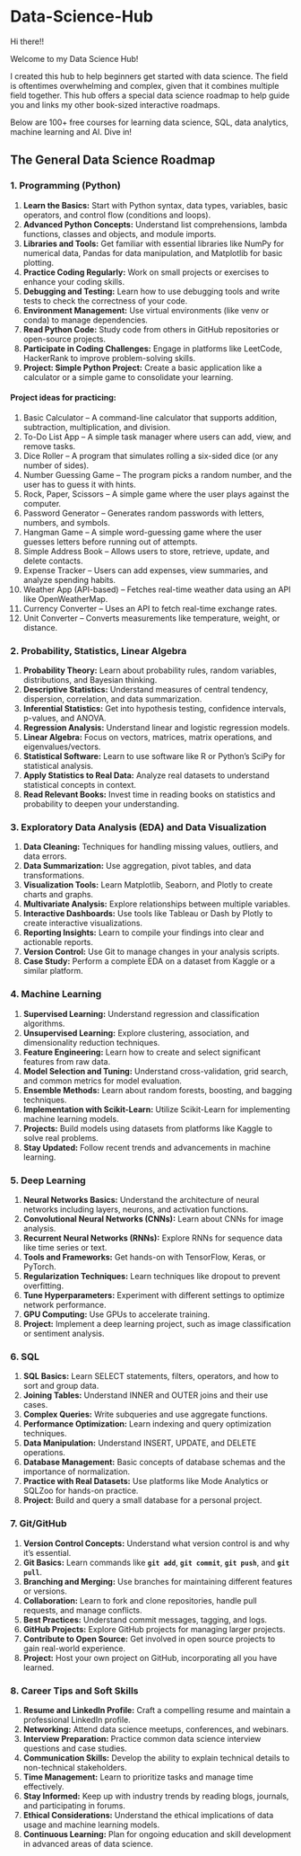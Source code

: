 # Data-Science-Hub

Hi there!!

Welcome to my Data Science Hub!

I created this hub to help beginners get started with data science. The field is oftentimes overwhelming and complex, given that it combines multiple field together. This hub offers a special data science roadmap to help guide you and links my other book-sized interactive roadmaps.

Below are 100+ free courses for learning data science, SQL, data analytics, machine learning and AI. Dive in!

## The General Data Science Roadmap

### **1. Programming (Python)**

1. **Learn the Basics:** Start with Python syntax, data types, variables, basic operators, and control flow (conditions and loops).
2. **Advanced Python Concepts:** Understand list comprehensions, lambda functions, classes and objects, and module imports.
3. **Libraries and Tools:** Get familiar with essential libraries like NumPy for numerical data, Pandas for data manipulation, and Matplotlib for basic plotting.
4. **Practice Coding Regularly:** Work on small projects or exercises to enhance your coding skills.
5. **Debugging and Testing:** Learn how to use debugging tools and write tests to check the correctness of your code.
6. **Environment Management:** Use virtual environments (like venv or conda) to manage dependencies.
7. **Read Python Code:** Study code from others in GitHub repositories or open-source projects.
8. **Participate in Coding Challenges:** Engage in platforms like LeetCode, HackerRank to improve problem-solving skills.
9. **Project: Simple Python Project:** Create a basic application like a calculator or a simple game to consolidate your learning.

#### Project ideas for practicing:
1. Basic Calculator – A command-line calculator that supports addition, subtraction, multiplication, and division.
2. To-Do List App – A simple task manager where users can add, view, and remove tasks.
3. Dice Roller – A program that simulates rolling a six-sided dice (or any number of sides).
4. Number Guessing Game – The program picks a random number, and the user has to guess it with hints.
5. Rock, Paper, Scissors – A simple game where the user plays against the computer.
6. Password Generator – Generates random passwords with letters, numbers, and symbols.
7. Hangman Game – A simple word-guessing game where the user guesses letters before running out of attempts.
8. Simple Address Book – Allows users to store, retrieve, update, and delete contacts.
9. Expense Tracker – Users can add expenses, view summaries, and analyze spending habits.
10. Weather App (API-based) – Fetches real-time weather data using an API like OpenWeatherMap.
11. Currency Converter – Uses an API to fetch real-time exchange rates.
12. Unit Converter – Converts measurements like temperature, weight, or distance.

### **2. Probability, Statistics, Linear Algebra**

1. **Probability Theory:** Learn about probability rules, random variables, distributions, and Bayesian thinking.
2. **Descriptive Statistics:** Understand measures of central tendency, dispersion, correlation, and data summarization.
3. **Inferential Statistics:** Get into hypothesis testing, confidence intervals, p-values, and ANOVA.
4. **Regression Analysis:** Understand linear and logistic regression models.
5. **Linear Algebra:** Focus on vectors, matrices, matrix operations, and eigenvalues/vectors.
6. **Statistical Software:** Learn to use software like R or Python’s SciPy for statistical analysis.
7. **Apply Statistics to Real Data:** Analyze real datasets to understand statistical concepts in context.
8. **Read Relevant Books:** Invest time in reading books on statistics and probability to deepen your understanding.

### **3. Exploratory Data Analysis (EDA) and Data Visualization**

1. **Data Cleaning:** Techniques for handling missing values, outliers, and data errors.
2. **Data Summarization:** Use aggregation, pivot tables, and data transformations.
3. **Visualization Tools:** Learn Matplotlib, Seaborn, and Plotly to create charts and graphs.
4. **Multivariate Analysis:** Explore relationships between multiple variables.
5. **Interactive Dashboards:** Use tools like Tableau or Dash by Plotly to create interactive visualizations.
6. **Reporting Insights:** Learn to compile your findings into clear and actionable reports.
7. **Version Control:** Use Git to manage changes in your analysis scripts.
8. **Case Study:** Perform a complete EDA on a dataset from Kaggle or a similar platform.

### **4. Machine Learning**

1. **Supervised Learning:** Understand regression and classification algorithms.
2. **Unsupervised Learning:** Explore clustering, association, and dimensionality reduction techniques.
3. **Feature Engineering:** Learn how to create and select significant features from raw data.
4. **Model Selection and Tuning:** Understand cross-validation, grid search, and common metrics for model evaluation.
5. **Ensemble Methods:** Learn about random forests, boosting, and bagging techniques.
6. **Implementation with Scikit-Learn:** Utilize Scikit-Learn for implementing machine learning models.
7. **Projects:** Build models using datasets from platforms like Kaggle to solve real problems.
8. **Stay Updated:** Follow recent trends and advancements in machine learning.

### **5. Deep Learning**

1. **Neural Networks Basics:** Understand the architecture of neural networks including layers, neurons, and activation functions.
2. **Convolutional Neural Networks (CNNs):** Learn about CNNs for image analysis.
3. **Recurrent Neural Networks (RNNs):** Explore RNNs for sequence data like time series or text.
4. **Tools and Frameworks:** Get hands-on with TensorFlow, Keras, or PyTorch.
5. **Regularization Techniques:** Learn techniques like dropout to prevent overfitting.
6. **Tune Hyperparameters:** Experiment with different settings to optimize network performance.
7. **GPU Computing:** Use GPUs to accelerate training.
8. **Project:** Implement a deep learning project, such as image classification or sentiment analysis.

### **6. SQL**

1. **SQL Basics:** Learn SELECT statements, filters, operators, and how to sort and group data.
2. **Joining Tables:** Understand INNER and OUTER joins and their use cases.
3. **Complex Queries:** Write subqueries and use aggregate functions.
4. **Performance Optimization:** Learn indexing and query optimization techniques.
5. **Data Manipulation:** Understand INSERT, UPDATE, and DELETE operations.
6. **Database Management:** Basic concepts of database schemas and the importance of normalization.
7. **Practice with Real Datasets:** Use platforms like Mode Analytics or SQLZoo for hands-on practice.
8. **Project:** Build and query a small database for a personal project.

### **7. Git/GitHub**

1. **Version Control Concepts:** Understand what version control is and why it’s essential.
2. **Git Basics:** Learn commands like **`git add`**, **`git commit`**, **`git push`**, and **`git pull`**.
3. **Branching and Merging:** Use branches for maintaining different features or versions.
4. **Collaboration:** Learn to fork and clone repositories, handle pull requests, and manage conflicts.
5. **Best Practices:** Understand commit messages, tagging, and logs.
6. **GitHub Projects:** Explore GitHub projects for managing larger projects.
7. **Contribute to Open Source:** Get involved in open source projects to gain real-world experience.
8. **Project:** Host your own project on GitHub, incorporating all you have learned.

### **8. Career Tips and Soft Skills**

1. **Resume and LinkedIn Profile:** Craft a compelling resume and maintain a professional LinkedIn profile.
2. **Networking:** Attend data science meetups, conferences, and webinars.
3. **Interview Preparation:** Practice common data science interview questions and case studies.
4. **Communication Skills:** Develop the ability to explain technical details to non-technical stakeholders.
5. **Time Management:** Learn to prioritize tasks and manage time effectively.
6. **Stay Informed:** Keep up with industry trends by reading blogs, journals, and participating in forums.
7. **Ethical Considerations:** Understand the ethical implications of data usage and machine learning models.
8. **Continuous Learning:** Plan for ongoing education and skill development in advanced areas of data science.
